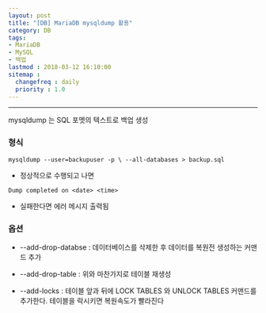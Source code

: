 ```yaml
---
layout: post
title: "[DB] MariaDB mysqldump 활용"
category: DB
tags:
- MariaDB
- MySQL
- 백업
lastmod : 2018-03-12 16:10:00
sitemap :
  changefreq : daily
  priority : 1.0
---
```


***

mysqldump 는 SQL 포멧의 텍스트로 백업 생성

<!--미리보기-->

### 형식

```
mysqldump --user=backupuser -p \ --all-databases > backup.sql
```

- 정상적으로 수행되고 나면 

```
Dump completed on <date> <time>
```

- 실패한다면 에러 메시지 출력됨


### 옵션

- --add-drop-databse : 데이터베이스를 삭제한 후 데이터를 복원전 생성하는 커맨드 추가

- --add-drop-table : 위와 마찬가지로 테이블 재생성

- --add-locks : 테이블 앞과 뒤에 LOCK TABLES 와 UNLOCK TABLES 커맨드를 추가한다. 테이블을 락시키면 복원속도가 빨라진다

